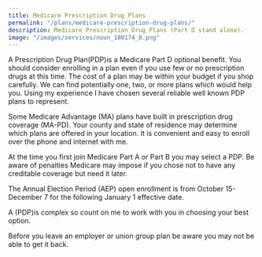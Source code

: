 ```yaml
---
title: Medicare Prescription Drug Plans
permalink: "/plans/medicare-prescription-drug-plans/"
description: Medicare Prescription Drug Plans (Part D stand alone).
image: "/images/services/noun_180174_0.png"
---
```





A Prescription Drug Plan(PDP)is a Medicare Part D optional benefit. You should consider enrolling in a plan even if you use few or no prescription drugs at this time. The cost of a plan may be within your budget if you shop carefully. We can find potentially one, two, or more plans which would help you. Using my experience I have chosen several reliable well known PDP plans to represent. 

Some Medicare Advantage (MA) plans have built in prescription drug coverage (MA-PD). Your county and state of residence may determine which plans are offered in your location. It is convenient and easy to enroll over the phone and internet with me. 

At the time you first join Medicare Part A or Part B you may select a PDP. Be aware of penalties Medicare may impose if you chose not to have any creditable coverage but need it later. 

The Annual Election Period (AEP) open enrollment is from October 15-December 7 for the following January 1 effective date.

A (PDP)is complex so count on me to work with you in choosing your best option.
  
Before you leave an employer or union group plan be aware you may not be able to get it back. 



   
 

 